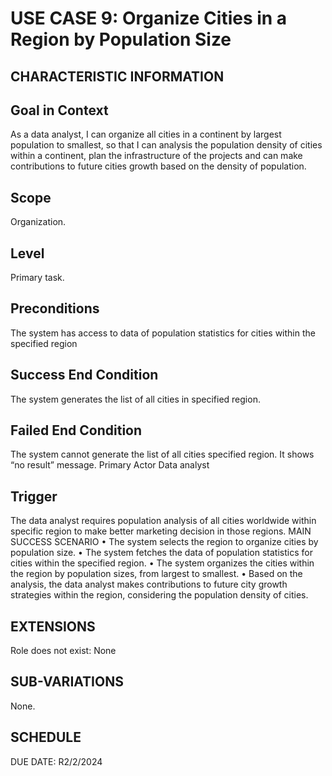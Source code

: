 # USE CASE 9: Organize Cities in a Region by Population Size
## CHARACTERISTIC INFORMATION
## Goal in Context
As a data analyst, I can organize all cities in a continent by largest population to smallest, so that I can analysis the population density of cities within a continent, plan the infrastructure of the projects and can make contributions to future cities growth based on the density of population.
## Scope
Organization.
## Level
Primary task.
## Preconditions
The system has access to data of population statistics for cities within the specified region
## Success End Condition
The system generates the list of all cities in specified region.
## Failed End Condition
The system cannot generate the list of all cities specified region. It shows “no result” message.
Primary Actor
Data analyst
## Trigger
The data analyst requires population analysis of all cities worldwide within specific region to make better marketing decision in those regions.
MAIN SUCCESS SCENARIO
•	The system selects the region to organize cities by population size.
•	The system fetches the data of population statistics for cities within the specified region.
•	The system organizes the cities within the region by population sizes, from largest to smallest.
•	Based on the analysis, the data analyst makes contributions to future city growth strategies within the region, considering the population density of cities.
## EXTENSIONS
Role does not exist:
None
## SUB-VARIATIONS
None.
## SCHEDULE
DUE DATE: R2/2/2024
